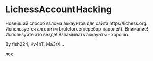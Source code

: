 # LichessAccountHacking
Новейший способ взлома аккаунтов для сайта https//lichess.org. Используется алгоритм bruteforce(перебор паролей).
Внимание! Используйте это везде! Взламывать аккаунты - хорошо.

By fish224, Kv4nT, Ma3rX...

лох
